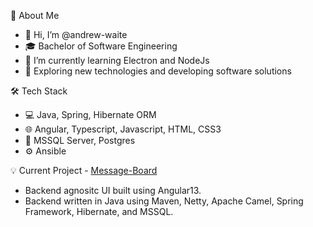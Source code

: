🧔  About Me
- 👋 Hi, I’m @andrew-waite
- 🎓 Bachelor of Software Engineering
- 🌱 I’m currently learning Electron and NodeJs
- 🤔 Exploring new technologies and developing software solutions

🛠  Tech Stack
- 💻 Java, Spring, Hibernate ORM
- 🌐 Angular, Typescript, Javascript, HTML, CSS3
- 📘 MSSQL Server, Postgres
- ⚙️ Ansible

💡 Current Project - [Message-Board](https://github.com/andrew-waite/message-board) 
  - Backend agnositc UI built using Angular13. 
  - Backend written in Java using Maven, Netty, Apache Camel, Spring Framework, Hibernate, and MSSQL.

<!---
andrew-waite/andrew-waite is a ✨ special ✨ repository because its `README.md` (this file) appears on your GitHub profile.
You can click the Preview link to take a look at your changes.
--->
